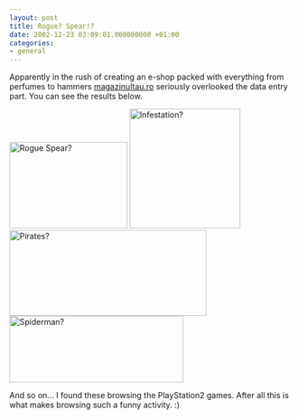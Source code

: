 ```yaml
---
layout: post
title: Rogue? Spear!?
date: 2002-12-23 03:09:01.000000000 +01:00
categories:
- general
---
```

Apparently in the rush of creating an e-shop packed with everything from perfumes to hammers <a href="http://www.magazinultau.ro/" title="= yourshop.ro">magazinultau.ro</a> seriously overlooked the data entry part. You can see the results below.

<img src="https://content.rusiczki.net/blogpics/rogue_spear.png" width="209" height="153" border="0" alt="Rogue Spear?" class="image" />

<img src="https://content.rusiczki.net/blogpics/infestation.png" width="196" height="212" border="0" alt="Infestation?" class="image" />

<img src="https://content.rusiczki.net/blogpics/pirates.png" width="349" height="152" border="0" alt="Pirates?" class="image" />

<img src="https://content.rusiczki.net/blogpics/spiderman.png" width="308" height="118" border="0" alt="Spiderman?" class="image" />

And so on... I found these browsing the PlayStation2 games. After all this is what makes browsing such a funny activity. :)
